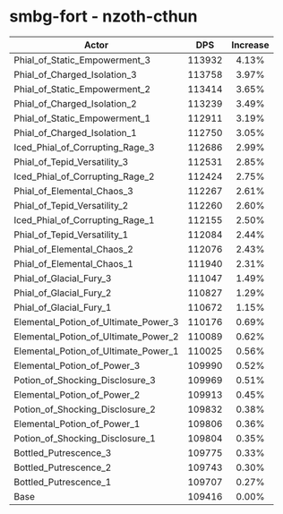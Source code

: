# smbg-fort - nzoth-cthun
| Actor | DPS | Increase |
|---|:---:|:---:|
|Phial_of_Static_Empowerment_3|113932|4.13%|
|Phial_of_Charged_Isolation_3|113758|3.97%|
|Phial_of_Static_Empowerment_2|113414|3.65%|
|Phial_of_Charged_Isolation_2|113239|3.49%|
|Phial_of_Static_Empowerment_1|112911|3.19%|
|Phial_of_Charged_Isolation_1|112750|3.05%|
|Iced_Phial_of_Corrupting_Rage_3|112686|2.99%|
|Phial_of_Tepid_Versatility_3|112531|2.85%|
|Iced_Phial_of_Corrupting_Rage_2|112424|2.75%|
|Phial_of_Elemental_Chaos_3|112267|2.61%|
|Phial_of_Tepid_Versatility_2|112260|2.60%|
|Iced_Phial_of_Corrupting_Rage_1|112155|2.50%|
|Phial_of_Tepid_Versatility_1|112084|2.44%|
|Phial_of_Elemental_Chaos_2|112076|2.43%|
|Phial_of_Elemental_Chaos_1|111940|2.31%|
|Phial_of_Glacial_Fury_3|111047|1.49%|
|Phial_of_Glacial_Fury_2|110827|1.29%|
|Phial_of_Glacial_Fury_1|110672|1.15%|
|Elemental_Potion_of_Ultimate_Power_3|110176|0.69%|
|Elemental_Potion_of_Ultimate_Power_2|110089|0.62%|
|Elemental_Potion_of_Ultimate_Power_1|110025|0.56%|
|Elemental_Potion_of_Power_3|109990|0.52%|
|Potion_of_Shocking_Disclosure_3|109969|0.51%|
|Elemental_Potion_of_Power_2|109913|0.45%|
|Potion_of_Shocking_Disclosure_2|109832|0.38%|
|Elemental_Potion_of_Power_1|109806|0.36%|
|Potion_of_Shocking_Disclosure_1|109804|0.35%|
|Bottled_Putrescence_3|109775|0.33%|
|Bottled_Putrescence_2|109743|0.30%|
|Bottled_Putrescence_1|109707|0.27%|
|Base|109416|0.00%|

